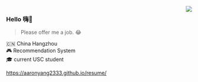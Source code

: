 <img align="right" src="https://github-readme-stats.vercel.app/api?username=AaronYang2333&show_icons=true&icon_color=805AD5&text_color=718096&bg_color=ffffff&hide_title=true" />

### Hello 嗨:wave:

> Please offer me a job. :joy:

:cn: China Hangzhou <br>
:video_game: Recommendation System<br>
:mortar_board: current USC student<br>

https://aaronyang2333.github.io/resume/